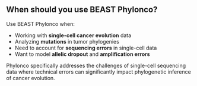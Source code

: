 ## When should you use BEAST Phylonco?

Use BEAST Phylonco when:
- Working with **single-cell cancer evolution** data
- Analyzing **mutations** in tumor phylogenies
- Need to account for **sequencing errors** in single-cell data
- Want to model **allelic dropout** and **amplification errors**

Phylonco specifically addresses the challenges of single-cell sequencing data where technical errors can significantly impact phylogenetic inference of cancer evolution.

